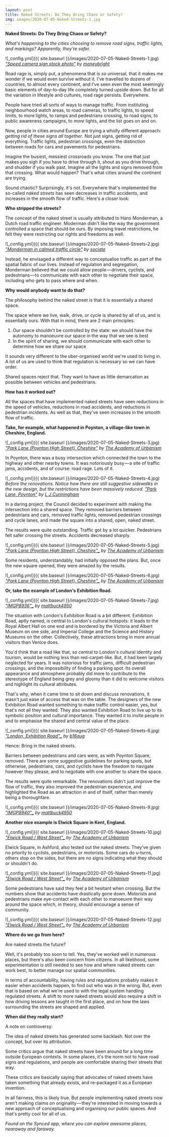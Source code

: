 ```yaml
---
layout: post
title: Naked Streets: Do They Bring Chaos or Safety?
img: images/2020-07-05-Naked-Streets-1.jpg
---
```


**Naked Streets: Do They Bring Chaos or Safety?**

_What's happening to the cities choosing to remove road signs, traffic lights, and markings? Apparently, they're safer._

![_config.yml]({{ site.baseurl }}/images/2020-07-05-Naked-Streets-1.jpg)
*[&quot;_Speed camera sign stock photo&quot;_](https://www.flickr.com/photos/126066997@N07/46662927374) by [_moneybright_](https://www.flickr.com/photos/126066997@N07)*

Road rage is, simply put, a phenomena that is _so_ universal, that it makes me wonder if we would even survive without it. I've travelled to dozens of countries, to almost every continent, and I've seen even the most seemingly basic elements of day-to-day life completely turned upside down. But for all the variation in lifestyle and cultures, road rage persists. Everywhere.

People have tried all sorts of ways to manage traffic. From instituting neighbourhood watch areas, to road cameras, to traffic lights, to speed limits, to more lights, to ramps and pedestrians crossing, to road signs, to public awareness campaigns, to _more_ lights, and the list goes on and on.

Now, people in cities around Europe are trying a wholly different approach: _getting rid of these signs all together_. Not just signs, getting rid of everything. Traffic lights, pedestrian crossings, even the distinction between roads for cars and pavements for pedestrians.

Imagine the busiest, messiest crossroads you know. The one that just makes you sigh if you have to drive through it, shout as you drive through, and shudder if you walk past. Imagine all the lights and signs removed from that crossing. What would happen? That's what cities around the continent are trying.

Sound chaotic? Surprisingly, it's not. Everywhere that's implemented the so-called _naked streets_ has seen decreases in traffic accidents, and increases in the smooth flow of traffic. Here's a closer look:

**Who stripped the streets?**

The concept of the naked street is usually attributed to Hans Monderman, a Dutch road traffic engineer. Moderman didn't like the way the government controlled a space that should be ours. By imposing travel restrictions, he felt they were restricting our rights and freedoms as well.

![_config.yml]({{ site.baseurl }}/images/2020-07-05-Naked-Streets-2.jpg)
*[&quot;_Monderman in calmed traffic circle&quot;_](https://www.flickr.com/photos/35034362215@N01/414192129) by [_sociate_](https://www.flickr.com/photos/35034362215@N01)*

Instead, he envisaged a different way to conceptualise traffic as part of the spatial fabric of our lives. Instead of regulation and segregation, Monderman believed that we could allow people — drivers, cyclists, and pedestrians — to communicate with each other to negotiate their space, including who gets to pass where and when.

**Why would anybody want to do that?**

The philosophy behind the naked street is that it is essentially a shared space.

The space where we live, walk, drive, or cycle is shared by all of us, and is essentially ours. With that in mind, there are 2 main principles:

1. Our space shouldn't be controlled by the state: we should have the autonomy to manoeuvre our space in the way that we see is best
2. In the spirit of sharing, we should communicate with each other to determine how we share our space

It sounds very different to the uber-organised world we're used to living in. A lot of us are used to think that regulation is necessary so we can have order.

Shared spaces reject that. They want to have as little demarcation as possible between vehicles and pedestrians.

**How has it worked out?**

All the spaces that have implemented naked streets have seen reductions in the speed of vehicles, reductions in road accidents, and reductions in pedestrian incidents. As well as that, they've seen increases in the smooth flow of traffic.

**Take, for example, what happened in Poynton, a village-like town in Cheshire, England.**

![_config.yml]({{ site.baseurl }}/images/2020-07-05-Naked-Streets-3.jpg)
*[&quot;_Park Lane (Poynton High Street), Cheshire&quot;_](https://www.flickr.com/photos/41616459@N02/11926246975) by [_The Academy of Urbanism_](https://www.flickr.com/photos/41616459@N02)*

In Poynton, there was a busy intersection which connected the town to the highway and other nearby towns. It was notoriously busy — a site of traffic jams, accidents, and of course: road rage. Lots of it.

![_config.yml]({{ site.baseurl }}/images/2020-07-05-Naked-Streets-4.jpg)
*Before the renovations. Notice how there are still suggestive sidewalks in the new design, but the restrictions have been massively reduced. [_&quot;Park Lane, Poynton&quot;_](https://www.geograph.org.uk/photo/67572) by [_L J Cunningham_](https://geograph.org.uk/profile/1755)*

In a daring project, the Council decided to experiment with making the intersection into a shared space. They removed barriers between pedestrians and cars, removed traffic lights, removed pedestrian crossings and cycle lanes, and made the square into a shared, open, naked street.

The results were quite outstanding. Traffic got by a lot quicker. Pedestrians felt safer crossing the streets. Accidents decreased sharply.

![_config.yml]({{ site.baseurl }}/images/2020-07-05-Naked-Streets-5.jpg)
*[&quot;Park Lane (Poynton High Street), Cheshire&quot;_](https://www.flickr.com/photos/41616459@N02/11926981263) by [_The Academy of Urbanism_](https://www.flickr.com/photos/41616459@N02)*

Some residents, understandably, had initially opposed the plans. But, once the new square opened, they were amazed by the results.

![_config.yml]({{ site.baseurl }}/images/2020-07-05-Naked-Streets-6.jpg)
*[&quot;Park Lane (Poynton High Street), Cheshire&quot;_](https://www.flickr.com/photos/41616459@N02/11927027543) by [_The Academy of Urbanism_](https://www.flickr.com/photos/41616459@N02)*

**Or, take the example of London's Exhibition Road.**

![_config.yml]({{ site.baseurl }}/images/2020-07-05-Naked-Streets-7.jpg)
*[&quot;IMGP8936&quot;_](https://www.flickr.com/photos/23136508@N00/16045947546) by [_mattbuck4950_](https://www.flickr.com/photos/23136508@N00)*

The situation with London's Exhibition Road is a bit different. Exhibition Road, aptly named, is central to London's cultural hotspots: it leads to the Royal Albert Hall on one end and is bordered by the Victoria and Albert Museum on one side, and Imperial College and the Science and History Museums on the other. Collectively, these attractions bring in more annual visitors than Venice does.

You'd think that a road like that, so central to London's cultural identity and tourism, would be nothing less than red-carpet-like. But, it had been largely neglected for years. It was notorious for traffic jams, difficult pedestrian crossings, and the impossibility of finding a parking spot. Its overall appearance and atmosphere probably did more to contribute to the stereotype of England being grey and gloomy than it did to welcome visitors and highlight its cultural attributes.

That's why, when it came time to sit down and discuss renovations, it wasn't just ease of access that was on the table. The designers of the new Exhibition Road wanted something to make traffic control easier, yes, but that's not all they wanted. They also wanted Exhibition Road to live up to its symbolic position and cultural importance. They wanted it to invite people in and to emphasise the shared and central value of the place.

![_config.yml]({{ site.baseurl }}/images/2020-07-05-Naked-Streets-8.jpg)
*[&quot;London, Exhibition Road&quot;_](https://www.flickr.com/photos/130600941@N07/16759695507) by [_b16aug_](https://www.flickr.com/photos/130600941@N07)*

Hence: Bring in the naked streets.

Barriers between pedestrians and cars were, as with Poynton Square, removed. There are some suggestive guidelines for parking spots, but otherwise, pedestrians, cars, and cyclists have the freedom to navigate however they please, and to negotiate with one another to share the space.

The results were quite remarkable. The renovations didn't just improve the flow of traffic, they also improved the pedestrian experience, and highlighted the Road as an attraction in and of itself, rather than merely being a thoroughfare.

![_config.yml]({{ site.baseurl }}/images/2020-07-05-Naked-Streets-9.jpg)
*[&quot;IMGP8940&quot;_](https://www.flickr.com/photos/23136508@N00/15449439484) by [_mattbuck4950_](https://www.flickr.com/photos/23136508@N00)*

**Another nice example is Elwick Square in Kent, England.**

![_config.yml]({{ site.baseurl }}/images/2020-07-05-Naked-Streets-10.jpg)
*[&quot;Elwick Road / West Street&quot;_](https://www.flickr.com/photos/41616459@N02/15659111067) by [_The Academy of Urbanism_](https://www.flickr.com/photos/41616459@N02)*

Elwick Square, in Ashford, also tested out the naked streets. They've given no priority to cyclists, pedestrians, or motorists. Some cars do u-turns, others stop on the sides, but there are no signs indicating what they should or shouldn't do.

![_config.yml]({{ site.baseurl }}/images/2020-07-05-Naked-Streets-11.jpg)
*[&quot;Elwick Road / West Street&quot;_](https://www.flickr.com/photos/41616459@N02/15657416160) by [_The Academy of Urbanism_](https://www.flickr.com/photos/41616459@N02)*

Some pedestrians have said they feel a bit hesitant when crossing. But the numbers show that accidents have drastically gone down. Motorists and pedestrians make eye-contact with each other to manoeuvre their way around the space which, in theory, should encourage a sense of community.

![_config.yml]({{ site.baseurl }}/images/2020-07-05-Naked-Streets-12.jpg)
*[&quot;Elwick Road / West Street&quot;_](https://www.flickr.com/photos/41616459@N02/15658753539) by [_The Academy of Urbanism_](https://www.flickr.com/photos/41616459@N02)*

**Where do we go from here?**

Are naked streets the future?

Well, it's probably too soon to tell. Yes, they've worked well in numerous places, but there's also been concern from citizens. In all likelihood, some experimentation is still needed to see how and where naked streets can work best, to better manage our spatial communities.

In terms of accountability, having rules and regulations probably makes it easier when accidents happen, to find out who was in the wrong. But, even that is based on what we're used to with the legal system handling regulated streets. A shift to more naked streets would also require a shift in how driving lessons are taught in the first place, and on how the laws surrounding the streets are shaped and applied.

**When did they really start?**

A note on controversy:

The idea of naked streets has generated some backlash. Not over the concept, but over its attribution.

Some critics argue that naked streets have been around for a long time outside European contexts. In some places, it's the norm not to have road signs and regulations, and people are comfortable sharing their streets that way.

These critics are basically saying that advocates of naked streets have taken something that already exists, and re-packaged it as a European invention.

In all fairness, this is likely true. But people implementing naked streets now aren't making claims on originality — they're interested in moving towards a new approach of conceptualising and organising our public spaces. And that's pretty cool for all of us.

_Found on the Synced app, where you can explore awesome places, nearaway and faraway._



